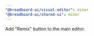 ```yaml
---
"@breadboard-ai/visual-editor": minor
"@breadboard-ai/shared-ui": minor
---
```


Add "Remix" button to the main editor.
